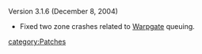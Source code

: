 Version 3.1.6 (December 8, 2004)

- Fixed two zone crashes related to [Warpgate](Warpgate.md)
  queuing.

[category:Patches](category:Patches.md)
